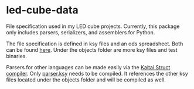 # led-cube-data
File specification used in my LED cube projects.
Currently, this package only includes parsers, serializers, and assemblers for Python.

The file specification is defined in ksy files and an ods spreadsheet. Both can be found [here](doc/file_specification).
Under the objects folder are more ksy files and test binaries.

Parsers for other languages can be made easily via the [Kaitai Struct compiler](https://kaitai.io/).
Only [parser.ksy](doc/file_specification/parser.ksy) needs to be compiled.
It references the other ksy files located under the objects folder and will be compiled as well.
